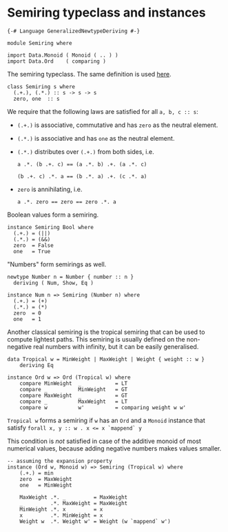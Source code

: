 Semiring typeclass and instances
================================

``` {.sourceCode .literate .haskell}
{-# Language GeneralizedNewtypeDeriving #-}

module Semiring where

import Data.Monoid ( Monoid ( .. ) )
import Data.Ord    ( comparing )
```

The semiring typeclass. The same definition is used
[here](http://hackage.haskell.org/package/weighted-regexp).

``` {.sourceCode .literate .haskell}
class Semiring s where
  (.+.), (.*.) :: s -> s -> s
  zero, one  :: s
```

We require that the following laws are satisfied for all `a, b, c :: s`:

-   `(.+.)` is associative, commutative and has `zero` as the neutral
    element.
-   `(.*.)` is associative and has `one` as the neutral element.
-   `(.*.)` distributes over `(.+.)` from both sides, i.e.

    `a .*. (b .+. c) == (a .*. b) .+. (a .*. c)`

    `(b .+. c) .*. a == (b .*. a) .+. (c .*. a)`
-   `zero` is annihilating, i.e.

    `a .*. zero == zero == zero .*. a`

Boolean values form a semiring.

``` {.sourceCode .literate .haskell}
instance Semiring Bool where
  (.+.) = (||)
  (.*.) = (&&)
  zero  = False
  one   = True
```

"Numbers" form semirings as well.

``` {.sourceCode .literate .haskell}
newtype Number n = Number { number :: n }
  deriving ( Num, Show, Eq )

instance Num n => Semiring (Number n) where
  (.+.) = (+)
  (.*.) = (*)
  zero  = 0
  one   = 1
```

Another classical semiring is the tropical semiring that can be used to
compute lightest paths. This semiring is usually defined on the
non-negative real numbers with infinity, but it can be easily
generalised.

``` {.sourceCode .literate .haskell}
data Tropical w = MinWeight | MaxWeight | Weight { weight :: w }
    deriving Eq
```

``` {.sourceCode .literate .haskell}
instance Ord w => Ord (Tropical w) where
    compare MinWeight  _           = LT
    compare _          MinWeight   = GT
    compare MaxWeight  _           = GT
    compare _          MaxWeight   = LT
    compare w          w'          = comparing weight w w'
```

`Tropical w` forms a semiring if `w` has an `Ord` and a `Monoid`
instance that satisfy `` forall x, y :: w . x <= x `mappend` y ``

This condition is *not* satisfied in case of the additive monoid of most
numerical values, because adding negative numbers makes values smaller.

``` {.sourceCode .literate .haskell}
-- assuming the expansion property
instance (Ord w, Monoid w) => Semiring (Tropical w) where
    (.+.) = min
    zero  = MaxWeight
    one   = MinWeight

    MaxWeight .*. _         = MaxWeight
    _         .*. MaxWeight = MaxWeight
    MinWeight .*. x         = x
    x         .*. MinWeight = x
    Weight w  .*. Weight w' = Weight (w `mappend` w')
```
